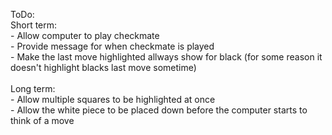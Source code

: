 ToDo: <br>
  Short term:<br>
    - Allow computer to play checkmate <br>
    - Provide message for when checkmate is played<br>
    - Make the last move highlighted allways show for black (for some reason it doesn't highlight blacks last move sometime)<br>
<br>
  Long term: <br>
    - Allow multiple squares to be highlighted at once<br>
    - Allow the white piece to be placed down before the computer starts to think of a move<br>
    
